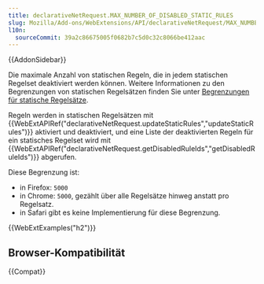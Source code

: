 ```yaml
---
title: declarativeNetRequest.MAX_NUMBER_OF_DISABLED_STATIC_RULES
slug: Mozilla/Add-ons/WebExtensions/API/declarativeNetRequest/MAX_NUMBER_OF_DISABLED_STATIC_RULES
l10n:
  sourceCommit: 39a2c86675005f0682b7c5d0c32c8066be412aac
---
```


{{AddonSidebar}}

Die maximale Anzahl von statischen Regeln, die in jedem statischen Regelset deaktiviert werden können. Weitere Informationen zu den Begrenzungen von statischen Regelsätzen finden Sie unter [Begrenzungen für statische Regelsätze](/de/docs/Mozilla/Add-ons/WebExtensions/API/declarativeNetRequest#static_ruleset_limits).

Regeln werden in statischen Regelsätzen mit {{WebExtAPIRef("declarativeNetRequest.updateStaticRules","updateStaticRules")}} aktiviert und deaktiviert, und eine Liste der deaktivierten Regeln für ein statisches Regelset wird mit {{WebExtAPIRef("declarativeNetRequest.getDisabledRuleIds","getDisabledRuleIds")}} abgerufen.

Diese Begrenzung ist:

- in Firefox: `5000`
- in Chrome: `5000`, gezählt über alle Regelsätze hinweg anstatt pro Regelsatz.
- in Safari gibt es keine Implementierung für diese Begrenzung.

{{WebExtExamples("h2")}}

## Browser-Kompatibilität

{{Compat}}
